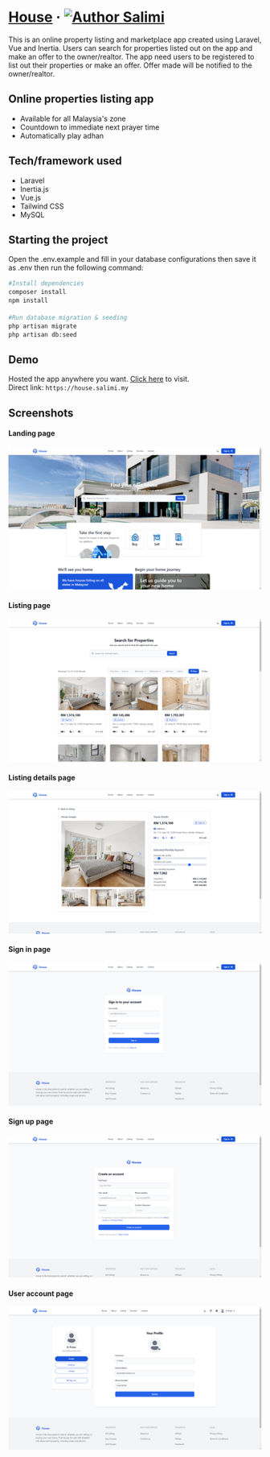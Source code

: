 # [House](https://house.salimi.my) &middot; [![Author Salimi](https://img.shields.io/badge/Author-Salimi-%3C%3E)](https://www.linkedin.com/in/mohamad-salimi/)

This is an online property listing and marketplace app created using Laravel, Vue and Inertia. Users can search for properties listed out on the app and make an offer to the owner/realtor. The app need users to be registered to list out their properties or make an offer. Offer made will be notified to the owner/realtor.

## Online properties listing app

- Available for all Malaysia's zone
- Countdown to immediate next prayer time
- Automatically play adhan

## Tech/framework used

- Laravel
- Inertia.js
- Vue.js
- Tailwind CSS
- MySQL

## Starting the project

Open the .env.example and fill in your database configurations then save it as .env then run the following command:

```bash
#Install dependencies
composer install
npm install

#Run database migration & seeding
php artisan migrate
php artisan db:seed
```

## Demo

Hosted the app anywhere you want. [Click here](https://house.salimi.my) to visit.
<br>
Direct link: `https://house.salimi.my`

## Screenshots

#### Landing page

![Landing page](/screenshots/screenshot-1.png)

#### Listing page

![Listing page](/screenshots/screenshot-2.png)

#### Listing details page

![Listing details page](/screenshots/screenshot-3.png)

#### Sign in page

![Sign in page](/screenshots/screenshot-4.png)

#### Sign up page

![Sign up page](/screenshots/screenshot-5.png)

#### User account page

![User account page](/screenshots/screenshot-6.png)
